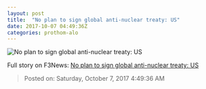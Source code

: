 ```yaml
---
layout: post
title:  "No plan to sign global anti-nuclear treaty: US"
date: 2017-10-07 04:49:36Z
categories: prothom-alo
---
```


![No plan to sign global anti-nuclear treaty: US](http://en.prothom-alo.com/contents/cache/images/1200x630x1/uploads/media/2017/10/07/c2e715f371bdbbd3725bd96eb6ad5e46-STate-Department.jpg?jadewits_media_id=151325)




Full story on F3News: [No plan to sign global anti-nuclear treaty: US](http://www.f3nws.com/n/yyvPFF)

> Posted on: Saturday, October 7, 2017 4:49:36 AM

